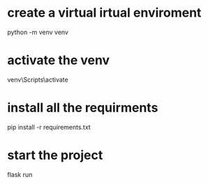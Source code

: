 # create a virtual irtual enviroment 
python -m venv venv

# activate the venv
venv\Scripts\activate

# install all the requirments
pip install -r requirements.txt

# start the project
flask run